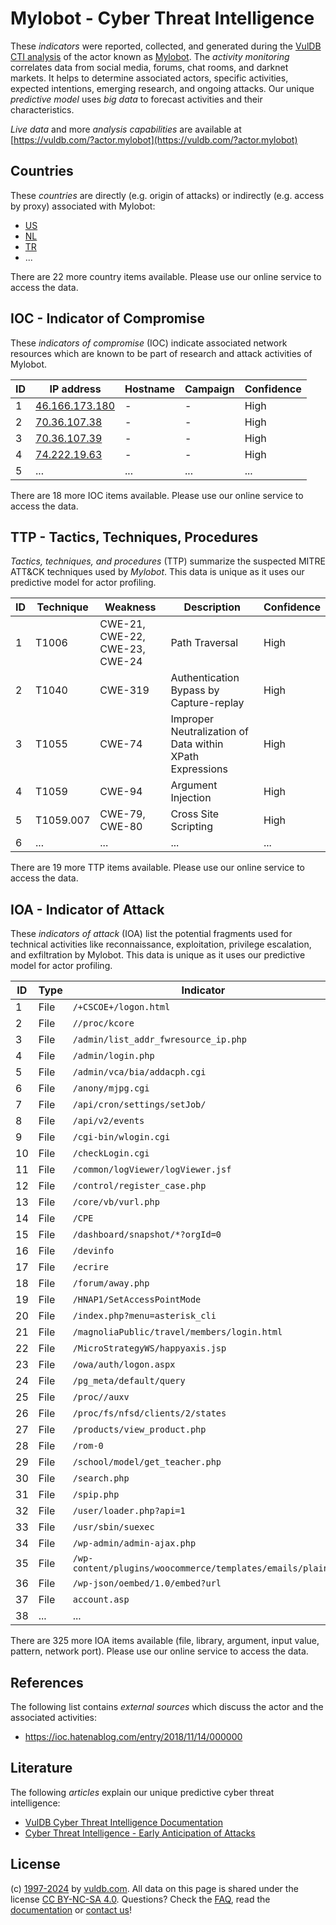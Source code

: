 # Mylobot - Cyber Threat Intelligence

These _indicators_ were reported, collected, and generated during the [VulDB CTI analysis](https://vuldb.com/?kb.cti) of the actor known as [Mylobot](https://vuldb.com/?actor.mylobot). The _activity monitoring_ correlates data from social media, forums, chat rooms, and darknet markets. It helps to determine associated actors, specific activities, expected intentions, emerging research, and ongoing attacks. Our unique _predictive model_ uses _big data_ to forecast activities and their characteristics.

_Live data_ and more _analysis capabilities_ are available at [https://vuldb.com/?actor.mylobot](https://vuldb.com/?actor.mylobot)

## Countries

These _countries_ are directly (e.g. origin of attacks) or indirectly (e.g. access by proxy) associated with Mylobot:

* [US](https://vuldb.com/?country.us)
* [NL](https://vuldb.com/?country.nl)
* [TR](https://vuldb.com/?country.tr)
* ...

There are 22 more country items available. Please use our online service to access the data.

## IOC - Indicator of Compromise

These _indicators of compromise_ (IOC) indicate associated network resources which are known to be part of research and attack activities of Mylobot.

ID | IP address | Hostname | Campaign | Confidence
-- | ---------- | -------- | -------- | ----------
1 | [46.166.173.180](https://vuldb.com/?ip.46.166.173.180) | - | - | High
2 | [70.36.107.38](https://vuldb.com/?ip.70.36.107.38) | - | - | High
3 | [70.36.107.39](https://vuldb.com/?ip.70.36.107.39) | - | - | High
4 | [74.222.19.63](https://vuldb.com/?ip.74.222.19.63) | - | - | High
5 | ... | ... | ... | ...

There are 18 more IOC items available. Please use our online service to access the data.

## TTP - Tactics, Techniques, Procedures

_Tactics, techniques, and procedures_ (TTP) summarize the suspected MITRE ATT&CK techniques used by _Mylobot_. This data is unique as it uses our predictive model for actor profiling.

ID | Technique | Weakness | Description | Confidence
-- | --------- | -------- | ----------- | ----------
1 | T1006 | CWE-21, CWE-22, CWE-23, CWE-24 | Path Traversal | High
2 | T1040 | CWE-319 | Authentication Bypass by Capture-replay | High
3 | T1055 | CWE-74 | Improper Neutralization of Data within XPath Expressions | High
4 | T1059 | CWE-94 | Argument Injection | High
5 | T1059.007 | CWE-79, CWE-80 | Cross Site Scripting | High
6 | ... | ... | ... | ...

There are 19 more TTP items available. Please use our online service to access the data.

## IOA - Indicator of Attack

These _indicators of attack_ (IOA) list the potential fragments used for technical activities like reconnaissance, exploitation, privilege escalation, and exfiltration by Mylobot. This data is unique as it uses our predictive model for actor profiling.

ID | Type | Indicator | Confidence
-- | ---- | --------- | ----------
1 | File | `/+CSCOE+/logon.html` | High
2 | File | `//proc/kcore` | Medium
3 | File | `/admin/list_addr_fwresource_ip.php` | High
4 | File | `/admin/login.php` | High
5 | File | `/admin/vca/bia/addacph.cgi` | High
6 | File | `/anony/mjpg.cgi` | High
7 | File | `/api/cron/settings/setJob/` | High
8 | File | `/api/v2/events` | High
9 | File | `/cgi-bin/wlogin.cgi` | High
10 | File | `/checkLogin.cgi` | High
11 | File | `/common/logViewer/logViewer.jsf` | High
12 | File | `/control/register_case.php` | High
13 | File | `/core/vb/vurl.php` | High
14 | File | `/CPE` | Low
15 | File | `/dashboard/snapshot/*?orgId=0` | High
16 | File | `/devinfo` | Medium
17 | File | `/ecrire` | Low
18 | File | `/forum/away.php` | High
19 | File | `/HNAP1/SetAccessPointMode` | High
20 | File | `/index.php?menu=asterisk_cli` | High
21 | File | `/magnoliaPublic/travel/members/login.html` | High
22 | File | `/MicroStrategyWS/happyaxis.jsp` | High
23 | File | `/owa/auth/logon.aspx` | High
24 | File | `/pg_meta/default/query` | High
25 | File | `/proc//auxv` | Medium
26 | File | `/proc/fs/nfsd/clients/2/states` | High
27 | File | `/products/view_product.php` | High
28 | File | `/rom-0` | Low
29 | File | `/school/model/get_teacher.php` | High
30 | File | `/search.php` | Medium
31 | File | `/spip.php` | Medium
32 | File | `/user/loader.php?api=1` | High
33 | File | `/usr/sbin/suexec` | High
34 | File | `/wp-admin/admin-ajax.php` | High
35 | File | `/wp-content/plugins/woocommerce/templates/emails/plain/` | High
36 | File | `/wp-json/oembed/1.0/embed?url` | High
37 | File | `account.asp` | Medium
38 | ... | ... | ...

There are 325 more IOA items available (file, library, argument, input value, pattern, network port). Please use our online service to access the data.

## References

The following list contains _external sources_ which discuss the actor and the associated activities:

* https://ioc.hatenablog.com/entry/2018/11/14/000000

## Literature

The following _articles_ explain our unique predictive cyber threat intelligence:

* [VulDB Cyber Threat Intelligence Documentation](https://vuldb.com/?kb.cti)
* [Cyber Threat Intelligence - Early Anticipation of Attacks](https://www.scip.ch/en/?labs.20201022)

## License

(c) [1997-2024](https://vuldb.com/?kb.changelog) by [vuldb.com](https://vuldb.com/?kb.about). All data on this page is shared under the license [CC BY-NC-SA 4.0](https://creativecommons.org/licenses/by-nc-sa/4.0/). Questions? Check the [FAQ](https://vuldb.com/?kb.faq), read the [documentation](https://vuldb.com/?kb) or [contact us](https://vuldb.com/?contact)!
